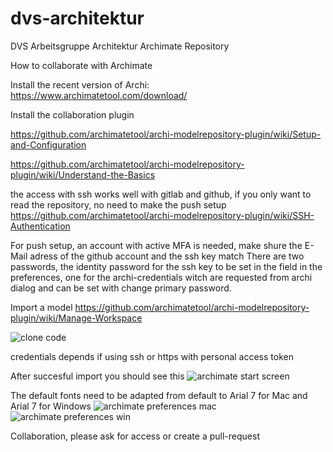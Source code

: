 # dvs-architektur
DVS Arbeitsgruppe Architektur Archimate Repository 

How to collaborate with Archimate

Install the recent version of Archi: https://www.archimatetool.com/download/

Install the collaboration plugin

https://github.com/archimatetool/archi-modelrepository-plugin/wiki/Setup-and-Configuration

https://github.com/archimatetool/archi-modelrepository-plugin/wiki/Understand-the-Basics

the access with ssh works well with gitlab and github, if you only want to read the repository, no need to make the push setup
https://github.com/archimatetool/archi-modelrepository-plugin/wiki/SSH-Authentication

For push setup, an account with active MFA is needed, make shure the E-Mail adress of the github account and the ssh key match
There are two passwords, the identity password for the ssh key to be set in the field in the preferences, one for the archi-credentials witch are requested from archi dialog and can be set with change primary password.

Import a model 
https://github.com/archimatetool/archi-modelrepository-plugin/wiki/Manage-Workspace

![clone code](clone.png)

credentials depends if using ssh or https with personal access token

After succesful import you should see this
![archimate start screen](archi-collab.png)

The default fonts need to be adapted from default to Arial 7 for Mac and Arial 7 for Windows
![archimate preferences mac](arch-5-6-fonts-preferences-mac.png)
![archimate preferences win](arch-5-6-fonts-preferences-win.png)

Collaboration, please ask for access or create a pull-request
